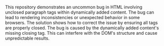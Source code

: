 This repository demonstrates an uncommon bug in HTML involving unclosed paragraph tags within dynamically added content.  The bug can lead to rendering inconsistencies or unexpected behavior in some browsers.  The solution shows how to correct the issue by ensuring all tags are properly closed. The bug is caused by the dynamically added content's missing closing tag.  This can interfere with the DOM's structure and cause unpredictable results.